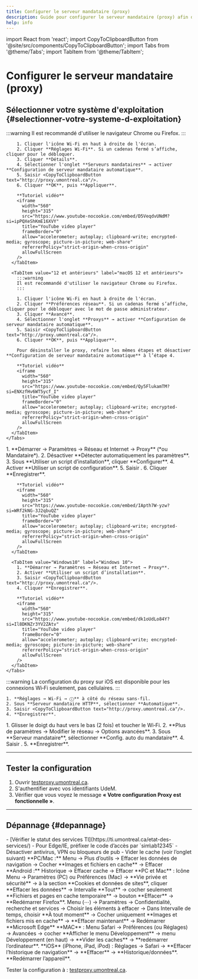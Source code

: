 ```yaml
---
title: Configurer le serveur mandataire (proxy)
description: Guide pour configurer le serveur mandataire (proxy) afin d'accéder aux ressources électroniques.
help: info
---
```


import React from 'react';
import CopyToClipboardButton from '@site/src/components/CopyToClipboardButton';
import Tabs from '@theme/Tabs';
import TabItem from '@theme/TabItem';

# Configurer le serveur mandataire (proxy)

## Sélectionner votre système d'exploitation {#selectionner-votre-systeme-d-exploitation}

<Tabs groupId="os-tabs">
  <TabItem value="macOS" label="macOS">
    <Tabs groupId="macOS">
    <TabItem value="13 et ultérieurs" label="macOS 13 et ultérieurs">
        :::warning
        Il est recommandé d'utiliser le navigateur Chrome ou Firefox.
        :::

        1. Cliquer l'icône Wi‑Fi en haut à droite de l'écran.
        2. Cliquer **Réglages Wi‑Fi**. Si un cadenas fermé s’affiche, cliquer pour le débloquer.  
        3. Cliquer **Détails**.
        4. Sélectionner l'onglet **Serveurs mandataires** → activer **Configuration de serveur mandataire automatique**.
        5. Saisir <CopyToClipboardButton text="http://proxy.umontreal.ca"/>.
        6. Cliquer **OK**, puis **Appliquer**.

        **Tutoriel vidéo**  
        <iframe
          width="560"
          height="315"
          src="https://www.youtube-nocookie.com/embed/D5VeqdvUNdM?si=ipPQXeShKmE16XVY"
          title="YouTube video player"
          frameBorder="0"
          allow="accelerometer; autoplay; clipboard-write; encrypted-media; gyroscope; picture-in-picture; web-share"
          referrerPolicy="strict-origin-when-cross-origin"
          allowFullScreen
        />
      </TabItem>
  
      <TabItem value="12 et antérieurs" label="macOS 12 et antérieurs">
        :::warning
        Il est recommandé d'utiliser le navigateur Chrome ou Firefox.
        :::

        1. Cliquer l'icône Wi‑Fi en haut à droite de l'écran.  
        2. Cliquer **Préférences réseau**. Si un cadenas fermé s’affiche, cliquer pour le débloquer avec le mot de passe administrateur.  
        3. Cliquer **Avancé**.  
        4. Sélectionner l'onglet **Proxys** → activer **Configuration de serveur mandataire automatique**.  
        5. Saisir <CopyToClipboardButton text="http://proxy.umontreal.ca"/>.
        6. Cliquer **OK**, puis **Appliquer**.

        Pour désinstaller le proxy, refaire les mêmes étapes et désactiver **Configuration de serveur mandataire automatique** à l’étape 4.

        **Tutoriel vidéo**  
        <iframe
          width="560"
          height="315"
          src="https://www.youtube-nocookie.com/embed/Qy5FlukamTM?si=ENXzfHv6WT5ycf_I"
          title="YouTube video player"
          frameBorder="0"
          allow="accelerometer; autoplay; clipboard-write; encrypted-media; gyroscope; picture-in-picture; web-share"
          referrerPolicy="strict-origin-when-cross-origin"
          allowFullScreen
        />
      </TabItem>
    </Tabs>
  </TabItem>

  <TabItem value="Windows" label="Windows">
    <Tabs groupId="Windows">
      <TabItem value="Windows11" label="Windows 11">
        1. **Démarrer → Paramètres → Réseau et Internet → Proxy** (*ou Mandataire*).  
        2. Désactiver **Détecter automatiquement les paramètres**.  
        3. Sous **Utiliser un script d’installation**, cliquer **Configurer**.  
        4. Activer **Utiliser un script de configuration**.  
        5. Saisir <CopyToClipboardButton text="http://proxy.umontreal.ca"/>.  
        6. Cliquer **Enregistrer**.

        **Tutoriel vidéo**  
        <iframe
          width="560"
          height="315"
          src="https://www.youtube-nocookie.com/embed/IApth7W-yzw?si=WRf2kNG-3J2qbuQZ"
          title="YouTube video player"
          frameBorder="0"
          allow="accelerometer; autoplay; clipboard-write; encrypted-media; gyroscope; picture-in-picture; web-share"
          referrerPolicy="strict-origin-when-cross-origin"
          allowFullScreen
        />
      </TabItem>
      
      <TabItem value="Windows10" label="Windows 10">
        1. **Démarrer → Paramètres → Réseau et Internet → Proxy**.  
        2. Activer **Utiliser un script d’installation**.  
        3. Saisir <CopyToClipboardButton text="http://proxy.umontreal.ca"/>.  
        4. Cliquer **Enregistrer**.

        **Tutoriel vidéo**  
        <iframe
          width="560"
          height="315"
          src="https://www.youtube-nocookie.com/embed/dk1oUdLo84Y?si=Il8DKNZr3YV2ZAtv"
          title="YouTube video player"
          frameBorder="0"
          allow="accelerometer; autoplay; clipboard-write; encrypted-media; gyroscope; picture-in-picture; web-share"
          referrerPolicy="strict-origin-when-cross-origin"
          allowFullScreen
        />
      </TabItem>
    </Tabs>
  </TabItem>

  <TabItem value="iOS" label="iOS">
    :::warning
    La configuration du proxy sur iOS est disponible pour les connexions Wi‑Fi seulement, pas cellulaires.
    :::

    1. **Réglages → Wi‑Fi → ⓘ** à côté du réseau sans‑fil.  
    2. Sous **Serveur mandataire HTTP**, sélectionner **Automatique**.  
    3. Saisir <CopyToClipboardButton text="http://proxy.umontreal.ca"/>.  
    4. **Enregistrer**.
  </TabItem>

  <TabItem value="Android" label="Android">
    1. Glisser le doigt du haut vers le bas (2 fois) et toucher le Wi‑Fi.  
    2. **Plus de paramètres → Modifier le réseau → Options avancées**.  
    3. Sous **Serveur mandataire**, sélectionner **Config. auto du mandataire**.  
    4. Saisir <CopyToClipboardButton text="http://proxy.umontreal.ca"/>.  
    5. **Enregistrer**.
  </TabItem>
</Tabs>

---

## Tester la configuration

1. Ouvrir [testproxy.umontreal.ca](http://testproxy.umontreal.ca).  
2. S'authentifier avec vos identifiants UdeM.  
3. Vérifier que vous voyez le message **« Votre configuration Proxy est fonctionnelle »**.

---

## Dépannage {#depannage}

<Tabs>
  <TabItem value="Tous navigateurs" label="Tous les navigateurs">
  - [Vérifier le statut des services TI](https://ti.umontreal.ca/etat-des-services/)  
  - Pour Edge/IE, préfixer le code d’accès par `sim\ab12345`  
  - Désactiver antivirus, VPN ou bloqueurs de pub  
  - Vider le cache (voir l’onglet suivant)  
  </TabItem>

  <TabItem value="ViderCache" label="Vider le cache">
    <Tabs>
      <TabItem value="Chrome" label="Chrome">
      **PC/Mac :** Menu → Plus d’outils → Effacer les données de navigation → Cocher **Images et fichiers en cache** → Effacer  
      **Android :** Historique → Effacer cache → Effacer
      </TabItem>
      <TabItem value="Firefox" label="Firefox">
      **PC et Mac** : Icône Menu → Paramètres (PC) ou Préférences (Mac) → **Vie privée et sécurité** → à la section **Cookies et données de sites**, cliquer **Effacer les données** → Intervalle **Tout** → cocher seulement **Fichiers et pages en cache temporaire** → bouton **Effacer** → **Redémarrer Firefox**.
      </TabItem>
      <TabItem value="Edge" label="Edge">
      Menu (⋯) → Paramètres → Confidentialité, recherche et services → Choisir les éléments à effacer  → Dans Intervalle de temps, choisir **À tout moment**  → Cocher uniquement **Images et fichiers mis en cache**  → **Effacer maintenant** → Redémarrer **Microsoft Edge**
      </TabItem>
      <TabItem value="Safari" label="Safari">
      **MAC** : Menu Safari → Préférences (ou Réglages) → Avancées → cocher **Afficher le menu Développement** → menu Développement (en haut) → **Vider les caches** → **redémarrer l’ordinateur**.
      **iOS** (iPhone, iPad, iPod) : Réglages → Safari → **Effacer l’historique de navigation** → **Effacer** → **Historique/données**. **Redémarrer l’appareil**.
      </TabItem>
    </Tabs>
  </TabItem>
</Tabs>

Tester la configuration à : [testproxy.umontreal.ca](http://testproxy.umontreal.ca).  